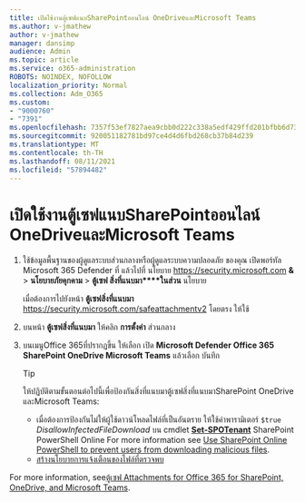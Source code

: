 ```yaml
---
title: เปิดใช้งานตู้เซฟแนบSharePointออนไลน์ OneDriveและMicrosoft Teams
ms.author: v-jmathew
author: v-jmathew
manager: dansimp
audience: Admin
ms.topic: article
ms.service: o365-administration
ROBOTS: NOINDEX, NOFOLLOW
localization_priority: Normal
ms.collection: Adm_O365
ms.custom:
- "9000760"
- "7391"
ms.openlocfilehash: 7357f53ef7827aea9cbb0d222c338a5edf429ffd201bfbb6d7307b3d446fdae2
ms.sourcegitcommit: 920051182781bd97ce4d4d6fbd268cb37b84d239
ms.translationtype: MT
ms.contentlocale: th-TH
ms.lasthandoff: 08/11/2021
ms.locfileid: "57894482"
---
```

# <a name="enable-safe-attachments-for-sharepoint-online-onedrive-and-microsoft-teams"></a>เปิดใช้งานตู้เซฟแนบSharePointออนไลน์ OneDriveและMicrosoft Teams

1. ใช้ข้อมูลพื้นฐานของผู้ดูแลระบบส่วนกลางหรือผู้ดูแลระบบความปลอดภัย ของคุณ เปิดพอร์ทัล Microsoft 365 Defender ที่ แล้วไปที่ นโยบาย <https://security.microsoft.com> **&** \> **นโยบายภัยคุกคาม** \> **ตู้เซฟ สิ่งที่แนบมา****ในส่วน** นโยบาย

   เมื่อต้องการไปยังหน้า **ตู้เซฟสิ่งที่แนบมา** <https://security.microsoft.com/safeattachmentv2> โดยตรง ให้ใช้

2. บนหน้า **ตู้เซฟสิ่งที่แนบมา** ให้คลิก **การตั้งค่า** ส่วนกลาง
3. บนเมนูOffice 365ที่ปรากฏขึ้น ให้เลือก เปิด **Microsoft Defender Office 365 SharePoint OneDrive Microsoft Teams** แล้วเลือก บันทึก

    > [!TIP]
    >
    > ให้ปฏิบัติตามขั้นตอนต่อไปนี้เพื่อป้องกันสิ่งที่แนบมาตู้เซฟสิ่งที่แนบมาSharePoint OneDrive และMicrosoft Teams:
    >
    > - เมื่อต้องการป้องกันไม่ให้ผู้ใช้ดาวน์โหลดไฟล์ที่เป็นอันตราย ให้ใช้ค่าพารามิเตอร์ `$true` *DisallowInfectedFileDownload* บน cmdlet **[Set-SPOTenant](https://docs.microsoft.com/powershell/module/sharepoint-online/Set-SPOTenant)** SharePoint PowerShell Online For more information see [Use SharePoint Online PowerShell to prevent users from downloading malicious files](https://docs.microsoft.com/microsoft-365/security/office-365-security/turn-on-mdo-for-spo-odb-and-teams#step-2-recommended-use-sharepoint-online-powershell-to-prevent-users-from-downloading-malicious-files).
    > - [สร้างนโยบายการแจ้งเตือนของไฟล์ที่ตรวจพบ](https://docs.microsoft.com/microsoft-365/security/office-365-security/turn-on-mdo-for-spo-odb-and-teams#step-3-recommended-use-the-microsoft-365-defender-portal-to-create-an-alert-policy-for-detected-files)

For more information, see[ตู้เซฟ Attachments for Office 365 for SharePoint, OneDrive, and Microsoft Teams](https://go.microsoft.com/fwlink/?linkid=2092041).
